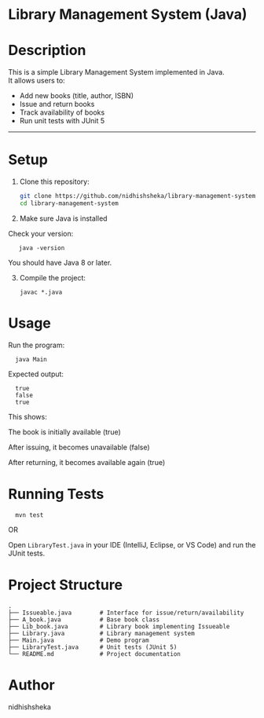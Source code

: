# Library Management System (Java)

# Description
This is a simple Library Management System implemented in Java.  
It allows users to:
- Add new books (title, author, ISBN)
- Issue and return books
- Track availability of books
- Run unit tests with JUnit 5

---

# Setup
1. Clone this repository:
   ```bash
   git clone https://github.com/nidhishsheka/library-management-system.git
   cd library-management-system
   
 2. Make sure Java is installed

   Check your version:
   
       java -version

   You should have Java 8 or later.

3. Compile the project:
   
       javac *.java

# Usage

 Run the program:
         
      java Main

 Expected output:

      true
      false
      true

 This shows:

 The book is initially available (true)

 After issuing, it becomes unavailable (false)

 After returning, it becomes available again (true)


# Running Tests
    
      mvn test

OR

 Open ```LibraryTest.java``` in your IDE (IntelliJ, Eclipse, or VS Code)
 and run the JUnit tests.


# Project Structure

    .
    ├── Issueable.java        # Interface for issue/return/availability
    ├── A_book.java           # Base book class
    ├── Lib_book.java         # Library book implementing Issueable
    ├── Library.java          # Library management system
    ├── Main.java             # Demo program
    ├── LibraryTest.java      # Unit tests (JUnit 5)
    └── README.md             # Project documentation

# Author

 nidhishsheka

